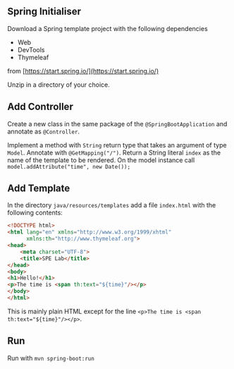 Spring Initialiser
---------------

Download a Spring template project with the following dependencies

- Web
- DevTools
- Thymeleaf

from [https://start.spring.io/](https://start.spring.io/)

Unzip in a directory of your choice.



Add Controller
---------

Create a new class in the same package of the `@SpringBootApplication` and annotate as `@Controller`.

Implement a method with `String` return type that takes an argument of type `Model`. Annotate with `@GetMapping("/")`.
Return a String literal `index` as the name of the template to be rendered. On the model instance call `model.addAttribute("time", new Date());`

Add Template
---------
In the directory `java/resources/templates` add a file `index.html` with the following contents:
```html
<!DOCTYPE html>
<html lang="en" xmlns="http://www.w3.org/1999/xhtml"
      xmlns:th="http://www.thymeleaf.org">
<head>
    <meta charset="UTF-8">
    <title>SPE Lab</title>
</head>
<body>
<h1>Hello!</h1>
<p>The time is <span th:text="${time}"/></p>
</body>
</html>
```

This is mainly plain HTML except for the line `<p>The time is <span th:text="${time}"/></p>`.

Run 
---

Run with `mvn spring-boot:run`
